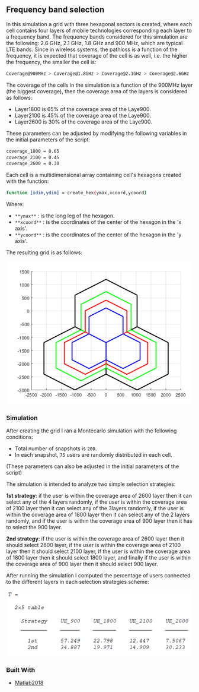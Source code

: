 <!-- Radio Resource and Spectrum Management -->
## Frequency band selection
In this simulation a grid with three hexagonal sectors is created, where each cell contains four layers of mobile technologies corresponding each layer to a frequency band. The frequency bands considered for this simulation are the following: 2.6 GHz, 2.1 GHz, 1.8 GHz and 900 MHz, which are typical LTE bands. Since in wireless systems, the pathloss is a function of the frequency, it is expected that coverage of the cell is as well, i.e. the higher the frequency, the smaller the cell is:

```sh
Coverage@900MHz > Coverage@1.8GHz > Coverage@2.1GHz > Coverage@2.6GHz
```

The coverage of the cells in the simulation is a function of the 900MHz layer (the biggest coverage), then the coverage area of the layers is considered as follows:

* Layer1800 is 65% of the coverage area of the Laye900.
* Layer2100 is 45% of the coverage area of the Laye900.
* Layer2600 is 30% of the coverage area of the Laye900.

These parameters can be adjusted by modifying the following variables in the initial parameters of the script:

```sh
coverage_1800 = 0.65
coverage_2100 = 0.45
coverage_2600 = 0.30
```

Each cell is a multidimensional array containing cell's hexagons created with the function:

```sh
function [xdim,ydim] = create_hex(ymax,xcoord,ycoord)
```

Where:
* `**ymax**` : is the long leg of the hexagon.
* `**xcoord**` : is the coordinates of the center of the hexagon in the 'x axis'.
* `**ycoord**` : is the coordinates of the center of the hexagon in the 'y axis'.

The resulting grid is as follows:

![Grid](images/grid.png)

### Simulation
After creating the grid I ran a Montecarlo simulation with the following conditions:

* Total number of snapshots is `200`.
* In each snapshot, `75` users are randomly distributed in each cell.

(These parameters can also be adjusted in the initial parameters of the script)

The simulation is intended to analyze two simple selection strategies:

**1st strategy**: if the user is within the coverage area of 2600 layer then it can select any of the 4 layers randomly, if the user is within the coverage area of 2100 layer then it can select any of the 3layers randomly, if the user is within the coverage area of 1800 layer then it can select any of the 2 layers randomly, and if the user is within the coverage area of 900 layer then it has to select the 900 layer. 

**2nd strategy**: if the user is within the coverage area of 2600 layer then it should select 2600 layer, if the user is within the coverage area of 2100 layer then it should select 2100 layer, if the user is within the coverage area of 1800 layer then it should select 1800 layer, and finally if the user is within the coverage area of 900 layer then it should select 900 layer.

After running the simulation I computed the percentage of users connected to the different layers in each selection strategies scheme:

![Results](images/results.png)

### Built With
* [Matlab2018](https://se.mathworks.com/products/matlab.html)